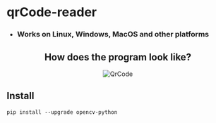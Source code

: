 # qrCode-reader
* ### Works on Linux, Windows, MacOS and other platforms


<div align="center">
<h2>How does the program look like?</h2>
<img src="https://github.com/elyor04/qrCode-reader/blob/main/data/qr-code.gif" alt="QrCode" border="0"><br>
</div>


## Install
```
pip install --upgrade opencv-python
```
